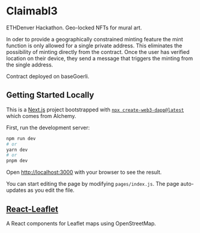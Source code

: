 # Claimabl3
ETHDenver Hackathon. Geo-locked NFTs for mural art.

In oder to provide a geographically constrained minting feature the mint function is only allowed for a single private address. This eliminates the possibility of minting directly from the contract. Once the user has verified location on their device, they send a message that triggers the minting from the single address.

Contract deployed on baseGoerli.

## Getting Started Locally

This is a [Next.js](https://nextjs.org/) project bootstrapped with [`npx create-web3-dapp@latest`](https://github.com/alchemyplatform/create-web3-dapp) which comes from Alchemy.

First, run the development server:

```bash
npm run dev
# or
yarn dev
# or
pnpm dev
```

Open [http://localhost:3000](http://localhost:3000) with your browser to see the result.

You can start editing the page by modifying `pages/index.js`. The page auto-updates as you edit the file.

## [React-Leaflet](https://react-leaflet.js.org/)

A React components for Leaflet maps using OpenStreetMap.
